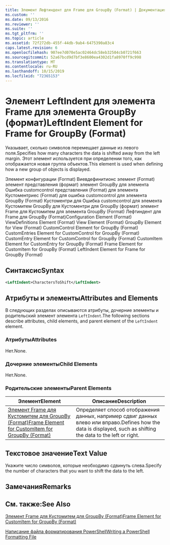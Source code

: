 ```yaml
---
title: Элемент Лефтиндент для Frame для GroupBy (Format) | Документация Майкрософт
ms.custom: ''
ms.date: 09/13/2016
ms.reviewer: ''
ms.suite: ''
ms.tgt_pltfrm: ''
ms.topic: article
ms.assetid: 72f272db-455f-44db-9ab4-6475390a83c4
caps.latest.revision: 6
ms.openlocfilehash: 907ee7d070e5ac02464dc58eb32504cb0721f663
ms.sourcegitcommit: 52a67bcd9d7bf3e8600ea4302d1fa8970ff9c998
ms.translationtype: MT
ms.contentlocale: ru-RU
ms.lasthandoff: 10/15/2019
ms.locfileid: "72365153"
---
```

# <a name="leftindent-element-for-frame-for-groupby-format"></a><span data-ttu-id="d7a94-102">Элемент LeftIndent для элемента Frame для элемента GroupBy (формат)</span><span class="sxs-lookup"><span data-stu-id="d7a94-102">LeftIndent Element for Frame for GroupBy (Format)</span></span>

<span data-ttu-id="d7a94-103">Указывает, сколько символов перемещает данные из левого поля.</span><span class="sxs-lookup"><span data-stu-id="d7a94-103">Specifies how many characters the data is shifted away from the left margin.</span></span> <span data-ttu-id="d7a94-104">Этот элемент используется при определении того, как отображается новая группа объектов.</span><span class="sxs-lookup"><span data-stu-id="d7a94-104">This element is used when defining how a new group of objects is displayed.</span></span>

<span data-ttu-id="d7a94-105">Элемент конфигурации (Format) Виевдефинитионс элемент (Format) элемент представления (формат) элемент GroupBy для элемента Ошибка customcontrol представления (Format) для элемента Кустоментриес (Format) для ошибка customcontrol для элемента GroupBy (Format) Кустоментри для Ошибка customcontrol для элемента Кустомитем GroupBy для Кустоментри для GroupBy (формат) элемент Frame для Кустомитем для элемента GroupBy (Format) Лефтиндент для Frame для GroupBy (Format)</span><span class="sxs-lookup"><span data-stu-id="d7a94-105">Configuration Element (Format) ViewDefinitions Element (Format) View Element (Format) GroupBy Element for View (Format) CustomControl Element for GroupBy (Format) CustomEntries Element for CustomControl for GroupBy (Format) CustomEntry Element for CustomControl for GroupBy (Format) CustomItem Element for CustomEntry for GroupBy (Format) Frame Element for CustomItem for GroupBy (Format) LeftIndent Element for Frame for GroupBy (Format)</span></span>

## <a name="syntax"></a><span data-ttu-id="d7a94-106">Синтаксис</span><span class="sxs-lookup"><span data-stu-id="d7a94-106">Syntax</span></span>

```xml
<LeftIndent>CharactersToShift</LeftIndent>
```

## <a name="attributes-and-elements"></a><span data-ttu-id="d7a94-107">Атрибуты и элементы</span><span class="sxs-lookup"><span data-stu-id="d7a94-107">Attributes and Elements</span></span>

<span data-ttu-id="d7a94-108">В следующих разделах описываются атрибуты, дочерние элементы и родительский элемент элемента `LeftIndent`.</span><span class="sxs-lookup"><span data-stu-id="d7a94-108">The following sections describe attributes, child elements, and parent element of the `LeftIndent` element.</span></span>

### <a name="attributes"></a><span data-ttu-id="d7a94-109">Атрибуты</span><span class="sxs-lookup"><span data-stu-id="d7a94-109">Attributes</span></span>

<span data-ttu-id="d7a94-110">Нет.</span><span class="sxs-lookup"><span data-stu-id="d7a94-110">None.</span></span>

### <a name="child-elements"></a><span data-ttu-id="d7a94-111">Дочерние элементы</span><span class="sxs-lookup"><span data-stu-id="d7a94-111">Child Elements</span></span>

<span data-ttu-id="d7a94-112">Нет.</span><span class="sxs-lookup"><span data-stu-id="d7a94-112">None.</span></span>

### <a name="parent-elements"></a><span data-ttu-id="d7a94-113">Родительские элементы</span><span class="sxs-lookup"><span data-stu-id="d7a94-113">Parent Elements</span></span>

|<span data-ttu-id="d7a94-114">Элемент</span><span class="sxs-lookup"><span data-stu-id="d7a94-114">Element</span></span>|<span data-ttu-id="d7a94-115">Описание</span><span class="sxs-lookup"><span data-stu-id="d7a94-115">Description</span></span>|
|-------------|-----------------|
|[<span data-ttu-id="d7a94-116">Элемент Frame для Кустомитем для GroupBy (Format)</span><span class="sxs-lookup"><span data-stu-id="d7a94-116">Frame Element for CustomItem for GroupBy (Format)</span></span>](./frame-element-for-customitem-for-groupby-format.md)|<span data-ttu-id="d7a94-117">Определяет способ отображения данных, например сдвиг данных влево или вправо.</span><span class="sxs-lookup"><span data-stu-id="d7a94-117">Defines how the data is displayed, such as shifting the data to the left or right.</span></span>|

## <a name="text-value"></a><span data-ttu-id="d7a94-118">Текстовое значение</span><span class="sxs-lookup"><span data-stu-id="d7a94-118">Text Value</span></span>

<span data-ttu-id="d7a94-119">Укажите число символов, которые необходимо сдвинуть слева.</span><span class="sxs-lookup"><span data-stu-id="d7a94-119">Specify the number of characters that you want to shift the data to the left.</span></span>

## <a name="remarks"></a><span data-ttu-id="d7a94-120">Замечания</span><span class="sxs-lookup"><span data-stu-id="d7a94-120">Remarks</span></span>

## <a name="see-also"></a><span data-ttu-id="d7a94-121">См. также:</span><span class="sxs-lookup"><span data-stu-id="d7a94-121">See Also</span></span>

[<span data-ttu-id="d7a94-122">Элемент Frame для Кустомитем для GroupBy (Format)</span><span class="sxs-lookup"><span data-stu-id="d7a94-122">Frame Element for CustomItem for GroupBy (Format)</span></span>](./frame-element-for-customitem-for-groupby-format.md)

[<span data-ttu-id="d7a94-123">Написание файла форматирования PowerShell</span><span class="sxs-lookup"><span data-stu-id="d7a94-123">Writing a PowerShell Formatting File</span></span>](./writing-a-powershell-formatting-file.md)
